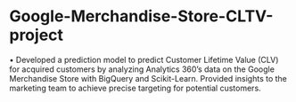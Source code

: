 # Google-Merchandise-Store-CLTV-project
• Developed a prediction model to predict Customer Lifetime Value (CLV) for acquired customers by analyzing Analytics 360’s data on the Google Merchandise Store with BigQuery and Scikit-Learn. Provided insights to the marketing team to achieve precise targeting for potential customers.
